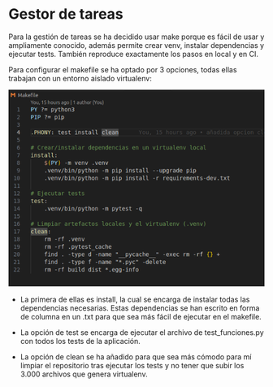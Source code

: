 # Gestor de tareas
Para la gestión de tareas se ha decidido usar make porque es fácil de usar y ampliamente conocido, además permite crear venv, instalar dependencias y ejecutar tests. También reproduce exactamente los pasos en local y en CI.

Para configurar el makefile se ha optado por 3 opciones, todas ellas trabajan con un entorno aislado virtualenv:

![makefile](imagenes/makefile.png)

* La primera de ellas es install, la cual se encarga de instalar todas las dependencias necesarias. Estas dependencias se han escrito en forma de columna en un .txt para que sea más fácil de ejecutar en el makefile.

* La opción de test se encarga de ejecutar el archivo de test_funciones.py con todos los tests de la aplicación.

* La opción de clean se ha añadido para que sea más cómodo para mí limpiar el repositorio tras ejecutar los tests y no tener que subir los 3.000 archivos que genera virtualenv.